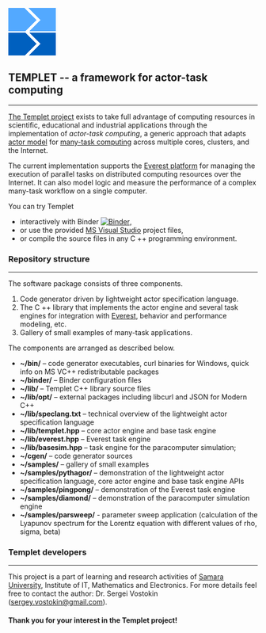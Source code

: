 ![](LOGO.png)  
##  **TEMPLET** -- a framework for actor-task computing 
*******************************************************

[The Templet project](http://templet.ssau.ru) exists to take full advantage of computing resources in scientific, educational and industrial applications through the implementation of *actor-task computing*, a generic approach that adapts [actor model](https://en.wikipedia.org/wiki/Actor_model) for [many-task computing](https://en.wikipedia.org/wiki/Many-task_computing) across multiple cores, clusters, and the Internet.

The current implementation supports the [Everest platform](http://everest.distcomp.org) for managing the execution of parallel tasks on distributed computing resources over the Internet. It can also model logic and measure the performance of a complex many-task workflow on a single computer.

You can try Templet
* interactively with Binder [![Binder](https://mybinder.org/badge_logo.svg)](https://mybinder.org/v2/gh/the-templet-project/templet.git/master?urlpath=lab), 
* or use the provided [MS Visual Studio](https://visualstudio.microsoft.com) project files,
* or compile the source files in any C ++ programming environment.

### Repository structure
************************
The software package consists of three components.
1. Code generator driven by lightweight actor specification language.
2. The C ++ library that implements the actor engine and several task engines for integration with [Everest](http://everest.distcomp.org), behavior and performance modeling, etc.
3. Gallery of small examples of many-task applications.

The components are arranged as described below.
* **~/bin/** – code generator executables, curl binaries for Windows, quick info on MS VC++ redistributable packages
* **~/binder/** – Binder configuration files
* **~/lib/** – Templet C++ library source files
* **~/lib/opt/** – external packages including libcurl and JSON for Modern C++
* **~/lib/speclang.txt** – technical overview of the lightweight actor specification language
* **~/lib/templet.hpp** – core actor engine and base task engine
* **~/lib/everest.hpp** – Everest task engine
* **~/lib/basesim.hpp** – task engine for the paracomputer simulation;
* **~/cgen/** – code generator sources
* **~/samples/** – gallery of small examples
* **~/samples/pythagor/** – demonstration of the lightweight actor specification language, core actor engine and base task engine APIs
* **~/samples/pingpong/** – demonstration of the Everest task engine
* **~/samples/diamond/** – demonstration of the paracomputer simulation engine
* **~/samples/parsweep/** - parameter sweep application (calculation of the Lyapunov spectrum for the Lorentz equation with different values of rho, sigma, beta)

### Templet developers
**********************
This project is a part of learning and research activities of [Samara University](http://www.ssau.ru/english), Institute of IT, Mathematics and Electronics. For more details feel free to contact the author: Dr. Sergei Vostokin (sergey.vostokin@gmail.com).

#### Thank you for your interest in the Templet project!




